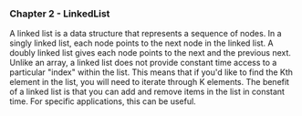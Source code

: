 

### Chapter 2 - LinkedList
A linked list is a data structure that represents a sequence of nodes. In a singly linked list, each node points to the
next node in the linked list. A doubly linked list gives each node points to the next and the previous next.
Unlike an array, a linked list does not provide constant time access to a particular "index" within the list.
This means that if you'd like to find the Kth element in the list, you will need to iterate through K elements.
The benefit of a linked list is that you can add and remove items in the list in constant time.
For specific applications, this can be useful.
